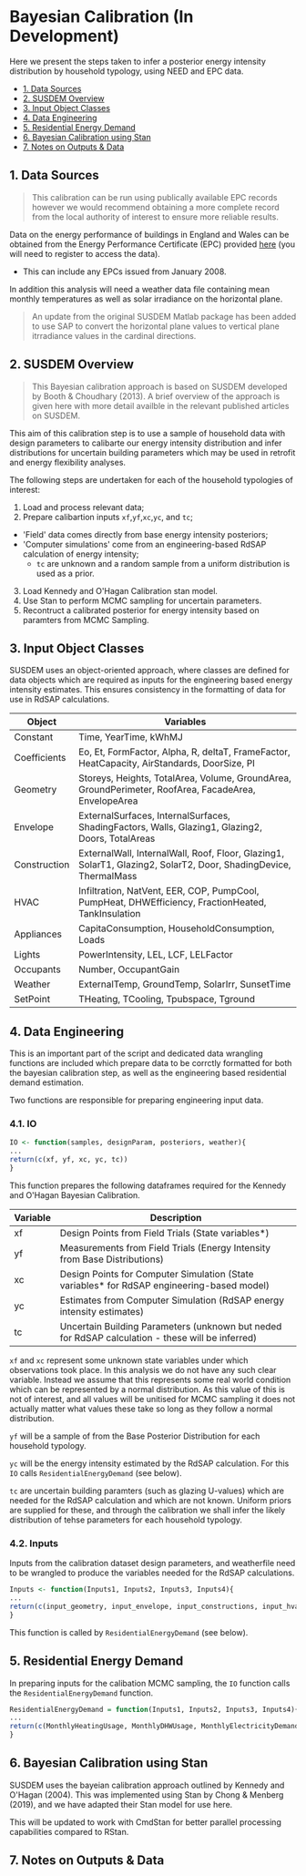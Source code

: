 # Bayesian Calibration (In Development) <!-- omit in toc -->

Here we present the steps taken to infer a posterior energy intensity distribution by household typology, using NEED and EPC data.

- [1. Data Sources](#1-data-sources)
- [2. SUSDEM Overview](#2-susdem-overview)
- [3. Input Object Classes](#3-input-object-classes)
- [4. Data Engineering](#4-data-engineering)
- [5. Residential Energy Demand](#5-residential-energy-demand)
- [6. Bayesian Calibration using Stan](#6-bayesian-calibration-using-stan)
- [7. Notes on Outputs & Data](#7-notes-on-outputs-&-data)

## 1. Data Sources

> This calibration can be run using publically available EPC records however we would recommend obtaining a more complete record from the local authority of interest to ensure more reliable results.

Data on the energy performance of buildings in England and Wales can be obtained from the Energy Performance Certificate (EPC) provided [here](https://epc.opendatacommunities.org/) (you will need to register to access the data).

- This can include any EPCs issued from January 2008.

In addition this analysis will need a weather data file containing mean monthly temperatures as well as solar irradiance on the horizontal plane. 

>An update from the original SUSDEM Matlab package has been added to use SAP to convert the horizontal plane values to vertical plane itrradiance values in the cardinal directions.

## 2. SUSDEM Overview

> This Bayesian calibration approach is based on SUSDEM developed by Booth & Choudhary (2013). A brief overview of the approach is given here with more detail availble in the relevant published articles on SUSDEM.

This aim of this calibration step is to use a sample of household data with design parameters to calibarte our energy intensity distribution and infer distributions for uncertain building parameters which may be used in retrofit and energy flexibility analyses.

The following steps are undertaken for each of the household typologies of interest:
1. Load and process relevant data;
2. Prepare calibartion inputs `xf`,`yf`,`xc`,`yc`, and `tc`;
  - 'Field' data comes directly from base energy intensity posteriors;
  - 'Computer simulations' come from an engineering-based RdSAP calculation of energy intensity;
    - `tc` are unknown and a random sample from a uniform distribution is used as a prior.
3. Load Kennedy and O'Hagan Calibration stan model.
4. Use Stan to perform MCMC sampling for uncertain parameters.
5. Recontruct a calibrated posterior for energy intensity based on paramters from MCMC Sampling.

## 3. Input Object Classes

SUSDEM uses an object-oriented approach, where classes are defined for data objects which are required as inputs for the engineering based energy intensity estimates. This ensures consistency in the formatting of data for use in RdSAP calculations.

| Object | Variables |
| ------------- |-------------|
| Constant | Time, YearTime, kWhMJ |
| Coefficients | Eo, Et, FormFactor, Alpha, R, deltaT, FrameFactor, HeatCapacity, AirStandards, DoorSize, PI |
| Geometry | Storeys, Heights, TotalArea, Volume, GroundArea, GroundPerimeter, RoofArea, FacadeArea, EnvelopeArea |
| Envelope | ExternalSurfaces, InternalSurfaces, ShadingFactors, Walls, Glazing1, Glazing2, Doors, TotalAreas |
| Construction | ExternalWall, InternalWall, Roof, Floor, Glazing1, SolarT1, Glazing2, SolarT2, Door, ShadingDevice, ThermalMass |
| HVAC | Infiltration, NatVent, EER, COP, PumpCool, PumpHeat, DHWEfficiency, FractionHeated, TankInsulation |
| Appliances | CapitaConsumption, HouseholdConsumption, Loads |
| Lights | PowerIntensity, LEL, LCF, LELFactor |
| Occupants | Number, OccupantGain |
| Weather | ExternalTemp, GroundTemp, SolarIrr, SunsetTime |
| SetPoint | THeating, TCooling, Tpubspace, Tground |

## 4. Data Engineering

This is an important part of the script and dedicated data wrangling functions are included which prepare data to be corrctly formatted for both the bayesian calibration step, as well as the engineering based residential demand estimation.

Two functions are responsible for preparing engineering input data. 

### 4.1. IO 

```r
IO <- function(samples, designParam, posteriors, weather){
...
return(c(xf, yf, xc, yc, tc))
}
```

This function prepares the following dataframes required for the Kennedy and O'Hagan Bayesian Calibration.

| Variable | Description |
|----------|-------------|
| xf | Design Points from Field Trials (State variables*) |
| yf | Measurements from Field Trials (Energy Intensity from Base Distributions)|
| xc | Design Points for Computer Simulation (State variables* for RdSAP engineering-based model)|
| yc | Estimates from Computer Simulation (RdSAP energy intensity estimates)|
| tc | Uncertain Building Parameters (unknown but neded for RdSAP calculation - these will be inferred)|

`xf` and `xc` represent some unknown state variables under which observations took place. In this analysis we do not have any such clear variable. Instead we assume that this represents some real world condition which can be represented by a normal distribution. As this value of this is not of interest, and all values will be unitised for MCMC sampling it does not actually matter what values these take so long as they follow a normal distribution.

`yf` will be a sample of from the Base Posterior Distribution for each household typology.

`yc` will be the energy intensity estimated by the RdSAP calculation. For this `IO` calls `ResidentialEnergyDemand` (see below).

`tc` are uncertain building paramters (such as glazing U-values) which are needed for the RdSAP calculation and which are not known. Uniform priors are supplied for these, and through the calibration we shall infer the likely distribution of tehse parameters for each household typology.

### 4.2. Inputs

Inputs from the calibration dataset design parameters, and weatherfile need to be wrangled to produce the variables needed for the RdSAP calculations.

```r
Inputs <- function(Inputs1, Inputs2, Inputs3, Inputs4){
...
return(c(input_geometry, input_envelope, input_constructions, input_hvac, input_appliances, input_lights, input_occupancy, input_weather, input_SP, constants, coefficients))
}
```

This function is called by `ResidentialEnergyDemand` (see below).

## 5. Residential Energy Demand

In preparing inputs for the calibation MCMC sampling, the `IO` function calls the `ResidentialEnergyDemand` function.

```r
ResidentialEnergyDemand = function(Inputs1, Inputs2, Inputs3, Inputs4){
...
return(c(MonthlyHeatingUsage, MonthlyDHWUsage, MonthlyElectricityDemand))
}
```
## 6. Bayesian Calibration using Stan

SUSDEM uses the bayeian calibration approach outlined by Kennedy and O'Hagan (2004). This was implemented using Stan by Chong & Menberg (2019), and we have adapted their Stan model for use here.

This will be updated to work with CmdStan for better parallel processing capabilities compared to RStan.

## 7. Notes on Outputs & Data

